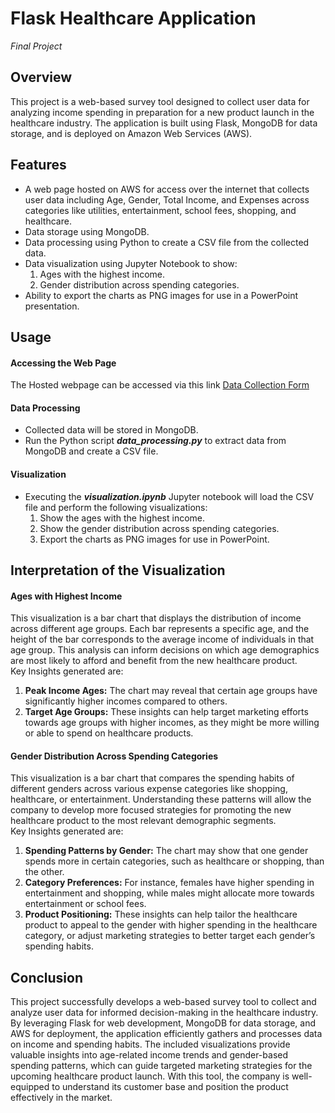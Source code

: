 # Flask Healthcare Application
*Final Project*

## Overview
This project is a web-based survey tool designed to collect user data for analyzing income spending in preparation for a new product launch in the healthcare industry. The application is built using Flask, MongoDB for data storage, and is deployed on Amazon Web Services (AWS).

## Features
- A web page hosted on AWS for access over the internet that collects user data including Age, Gender, Total Income, and Expenses across categories like utilities, entertainment, school fees, shopping, and healthcare.
- Data storage using MongoDB.
- Data processing using Python to create a CSV file from the collected data.
- Data visualization using Jupyter Notebook to show:
  1. Ages with the highest income.
  2. Gender distribution across spending categories.
- Ability to export the charts as PNG images for use in a PowerPoint presentation.

## Usage
#### Accessing the Web Page
The Hosted webpage can be accessed via this link [Data Collection Form](http://ec2-3-234-146-79.compute-1.amazonaws.com/)

#### Data Processing
- Collected data will be stored in MongoDB.
- Run the Python script ***data_processing.py*** to extract data from MongoDB and create a CSV file.

#### Visualization
- Executing the ***visualization.ipynb*** Jupyter notebook will load the CSV file and perform the following visualizations:
  1. Show the ages with the highest income.
  2. Show the gender distribution across spending categories.
  3. Export the charts as PNG images for use in PowerPoint.

## Interpretation of the Visualization
#### Ages with Highest Income
This visualization is a bar chart that displays the distribution of income across different age groups. Each bar represents a specific age, and the height of the bar corresponds to the average income of individuals in that age group. This analysis can inform decisions on which age demographics are most likely to afford and benefit from the new healthcare product. </br>
Key Insights generated are:
  1. **Peak Income Ages:** The chart may reveal that certain age groups have significantly higher incomes compared to others.
  2. **Target Age Groups:** These insights can help target marketing efforts towards age groups with higher incomes, as they might be more willing or able to spend on healthcare products. </br>
 
#### Gender Distribution Across Spending Categories
This visualization is a bar chart that compares the spending habits of different genders across various expense categories like shopping, healthcare, or entertainment. Understanding these patterns will allow the company to develop more focused strategies for promoting the new healthcare product to the most relevant demographic segments. </br>
Key Insights generated are:
  1. **Spending Patterns by Gender:** The chart may show that one gender spends more in certain categories, such as healthcare or shopping, than the other.
  2. **Category Preferences:** For instance, females have higher spending in entertainment and shopping, while males might allocate more towards entertainment or school fees.
  3. **Product Positioning:** These insights can help tailor the healthcare product to appeal to the gender with higher spending in the healthcare category, or adjust marketing strategies to better target each gender’s spending habits.

## Conclusion
This project successfully develops a web-based survey tool to collect and analyze user data for informed decision-making in the healthcare industry. By leveraging Flask for web development, MongoDB for data storage, and AWS for deployment, the application efficiently gathers and processes data on income and spending habits. The included visualizations provide valuable insights into age-related income trends and gender-based spending patterns, which can guide targeted marketing strategies for the upcoming healthcare product launch. With this tool, the company is well-equipped to understand its customer base and position the product effectively in the market.
